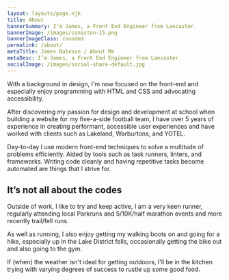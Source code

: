```yaml
---
layout: layouts/page.njk
title: About
bannerSummary: I’m James, a Front End Engineer from Lancaster.
bannerImage: /images/coniston-15.png
bannerImageClass: rounded
permalink: /about/
metaTitle: James Bateson / About Me
metaDesc: I’m James, a Front End Engineer from Lancaster.
socialImage: /images/social-share-default.jpg
---
```

With a background in design, I'm now focused on the front-end and especially enjoy programming with HTML and CSS and advocating accessibility.

After discovering my passion for design and development at school when building a website for my five-a-side football team, I have over 5 years of experience in creating performant, accessible user experiences and have worked with clients such as Lakeland, Warburtons, and YOTEL.

Day-to-day I use modern front-end techniques to solve a multitude of problems efficiently. Aided by tools such as task runners, linters, and frameworks. Writing code cleanly and having repetitive tasks become automated are things that I strive for.

## It’s not all about the codes

Outside of work, I like to try and keep active, I am a very keen runner, regularly attending local Parkruns and 5/10K/half marathon events and more recently trail/fell runs.

As well as running, I also enjoy getting my walking boots on and going for a hike, especially up in the Lake District fells, occasionally getting the bike out and also going to the gym.

If (when) the weather isn't ideal for getting outdoors, I'll be in the kitchen trying with varying degrees of success to rustle up some good food.